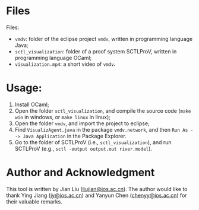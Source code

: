 # Files

Files:

- `vmdv`: folder of the eclipse project `vmdv`, written in programming language Java;
- `sctl_visualization`: folder of a proof system SCTLProV, written in programming language OCaml;
- `visualization.mp4`: a short video of `vmdv`.


# Usage:
1. Install OCaml;
2. Open the folder `sctl_visualization`, and compile the source code (`make win` in windows, or `make linux` in linux);
3. Open the folder `vmdv`, and import the project to eclipse;
4. Find `VisualizAgent.java` in the package `vmdv.network`, and then `Run As --> Java Application` in the Package Explorer.
5. Go to the folder of SCTLProV (i.e., `sctl_visualization`), and run SCTLProV (e.g., `sctl -output output.out river.model`).

# Author and Acknowledgment
This tool is written by Jian Liu (liujian@ios.ac.cn). The author would like to thank Ying Jiang (jy@ios.ac.cn) and Yanyun Chen (chenyy@ios.ac.cn) for their valuable remarks.
